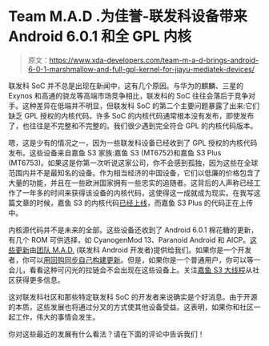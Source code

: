 # Team M.A.D .为佳誉-联发科设备带来 Android 6.0.1 和全 GPL 内核

> 原文：<https://www.xda-developers.com/team-m-a-d-brings-android-6-0-1-marshmallow-and-full-gpl-kernel-for-jiayu-mediatek-devices/>

联发科 SoC 并不总是出现在新闻中，这有几个原因。与华为的麒麟、三星的 Exynos 和高通的骁龙等高端市场竞争相比，联发科的 SoC 往往会落后于竞争对手。这种差异在低端并不明显，但联发科 SoC 的第二个主要问题暴露了出来:它们缺乏 GPL 授权的内核代码。许多 SoC 的内核代码通常根本没有发布，即使发布了，也往往是不完整和不完整的。我们很少遇到完全符合 GPL 的内核代码版本。

嗯，这是少有的情况之一，因为一些联发科设备已经收到了 GPL 授权的内核代码发布。这些设备来自嘉鱼 S3 家族:嘉鱼 S3 (MT6752)和嘉鱼 S3 Plus (MT6753)。如果这是你第一次听说这家公司，你不会感到孤独，因为这些在全球范围内并不是最知名的设备。作为相当经济的中国设备，它们以低廉的价格包含了大量的功能，并且在一些欧洲国家拥有一些忠实的追随者。这背后的人声称已经工作了一年多的时间来获得该设备的内核代码，这使得这一成就成为现实。在我写这篇文章的时候，嘉鱼 S3 的内核代码[已经上线](https://github.com/MediatekAndroidDevelopers)，而嘉鱼 S3 Plus 的代码正在上传中。

内核源代码并不是未来的全部。这些设备还收到了 Android 6.0.1 棉花糖的更新，有几个 ROM 可供选择，如 CyanogenMod 13、Paranoid Android 和 AICP。[这些更新](https://github.com/MediatekAndroidDevelopers)由[团队 M.A.D.](https://www.facebook.com/MediatekAndroidDevelopers/) (联发科 Android 开发者)提供给我们。如果你是一个开发者，你可以[用回购同步自己构建更新](https://github.com/MediatekAndroidDevelopers)。但是，如果你是一个普通用户，你可以等一会儿，看看这种可闪光的拉链会不会出现在这些设备上。关注[嘉鱼 S3 大线程](http://forum.xda-developers.com/android/general/jiayu-s3-5-5-inch-1080p-hd-4g-lte-t3015809/)从社区获得更多信息。

这对联发科社区和那些特定联发科 SoC 的开发者来说确实是个好消息。由于开源的本质，这些发展也将通过分叉的方式使其他设备受益。这表明，如果你和社区一起工作，伟大的事情会发生。

你对这些最近的发展有什么看法？请在下面的评论中告诉我们！